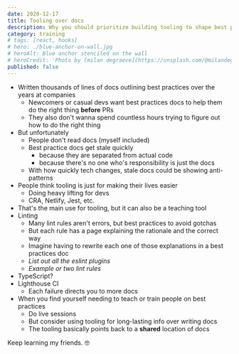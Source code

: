 ```yaml
---
date: 2020-12-17
title: Tooling over docs
description: Why you should prioritize building tooling to shape best practices instead of writing docs
category: training
# tags: [react, hooks]
# hero: ./blue-anchor-on-wall.jpg
# heroAlt: Blue anchor stenciled on the wall
# heroCredit: 'Photo by [milan degraeve](https://unsplash.com/@milandegraeve)'
published: false
---
```


- Written thousands of lines of docs outlining best practices over the years at companies
  - Newcomers or casual devs want best practices docs to help them do the right thing **before** PRs
  - They also don't wanna spend countless hours trying to figure out how to do the right thing
- But unfortunately
  - People don't read docs (myself included)
  - Best practice docs get stale quickly
    - because they are separated from actual code
    - because there's no one who's responsibility is just the docs
  - With how quickly tech changes, stale docs could be showing anti-patterns
- People think tooling is just for making their lives easier
  - Doing heavy lifting for devs
  - CRA, Netlify, Jest, etc.
- That's the main use for tooling, but it can also be a teaching tool
- Linting
  - Many lint rules aren't errors, but best practices to avoid gotchas
  - But each rule has a page explaining the rationale and the correct way
  - Imagine having to rewrite each one of those explanations in a best practices doc
  - _List out all the eslint plugins_
  - _Example or two lint rules_
- TypeScript?
- Lighthouse CI
  - Each failure directs you to more docs
- When you find yourself needing to teach or train people on best practices
  - Do live sessions
  - But consider using tooling for long-lasting info over writing docs
  - The tooling basically points back to a **shared** location of docs

Keep learning my friends. 🤓
